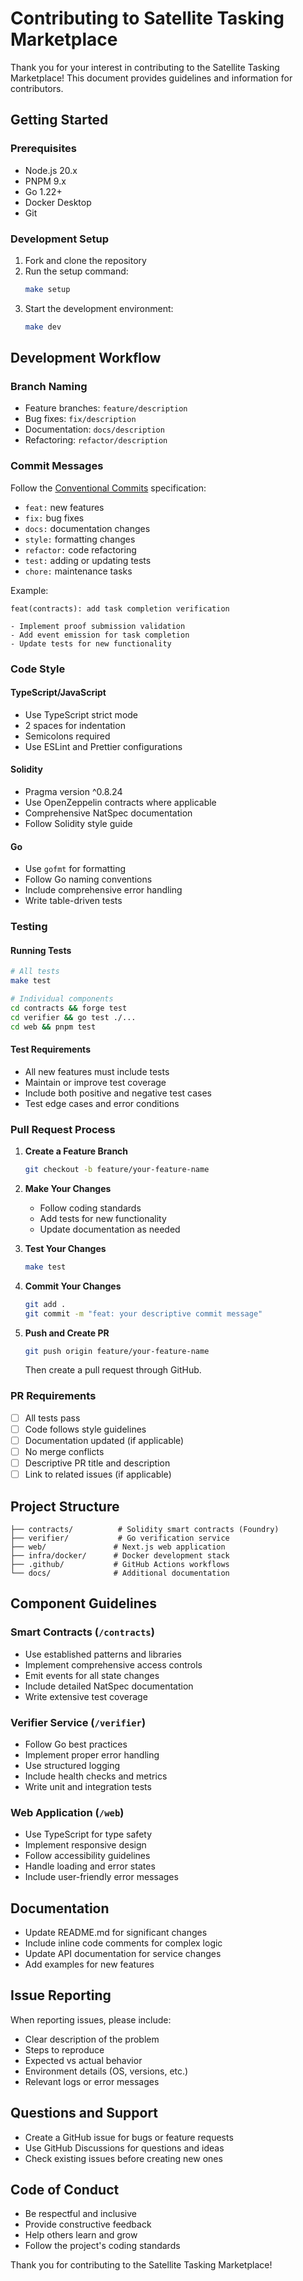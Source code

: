 # Contributing to Satellite Tasking Marketplace

Thank you for your interest in contributing to the Satellite Tasking Marketplace! This document provides guidelines and information for contributors.

## Getting Started

### Prerequisites

- Node.js 20.x
- PNPM 9.x
- Go 1.22+
- Docker Desktop
- Git

### Development Setup

1. Fork and clone the repository
2. Run the setup command:
   ```bash
   make setup
   ```
3. Start the development environment:
   ```bash
   make dev
   ```

## Development Workflow

### Branch Naming

- Feature branches: `feature/description`
- Bug fixes: `fix/description`
- Documentation: `docs/description`
- Refactoring: `refactor/description`

### Commit Messages

Follow the [Conventional Commits](https://www.conventionalcommits.org/) specification:

- `feat:` new features
- `fix:` bug fixes
- `docs:` documentation changes
- `style:` formatting changes
- `refactor:` code refactoring
- `test:` adding or updating tests
- `chore:` maintenance tasks

Example:
```
feat(contracts): add task completion verification

- Implement proof submission validation
- Add event emission for task completion
- Update tests for new functionality
```

### Code Style

#### TypeScript/JavaScript
- Use TypeScript strict mode
- 2 spaces for indentation
- Semicolons required
- Use ESLint and Prettier configurations

#### Solidity
- Pragma version ^0.8.24
- Use OpenZeppelin contracts where applicable
- Comprehensive NatSpec documentation
- Follow Solidity style guide

#### Go
- Use `gofmt` for formatting
- Follow Go naming conventions
- Include comprehensive error handling
- Write table-driven tests

### Testing

#### Running Tests
```bash
# All tests
make test

# Individual components
cd contracts && forge test
cd verifier && go test ./...
cd web && pnpm test
```

#### Test Requirements
- All new features must include tests
- Maintain or improve test coverage
- Include both positive and negative test cases
- Test edge cases and error conditions

### Pull Request Process

1. **Create a Feature Branch**
   ```bash
   git checkout -b feature/your-feature-name
   ```

2. **Make Your Changes**
   - Follow coding standards
   - Add tests for new functionality
   - Update documentation as needed

3. **Test Your Changes**
   ```bash
   make test
   ```

4. **Commit Your Changes**
   ```bash
   git add .
   git commit -m "feat: your descriptive commit message"
   ```

5. **Push and Create PR**
   ```bash
   git push origin feature/your-feature-name
   ```
   Then create a pull request through GitHub.

### PR Requirements

- [ ] All tests pass
- [ ] Code follows style guidelines
- [ ] Documentation updated (if applicable)
- [ ] No merge conflicts
- [ ] Descriptive PR title and description
- [ ] Link to related issues (if applicable)

## Project Structure

```
├── contracts/          # Solidity smart contracts (Foundry)
├── verifier/           # Go verification service
├── web/               # Next.js web application
├── infra/docker/      # Docker development stack
├── .github/           # GitHub Actions workflows
└── docs/              # Additional documentation
```

## Component Guidelines

### Smart Contracts (`/contracts`)
- Use established patterns and libraries
- Implement comprehensive access controls
- Emit events for all state changes
- Include detailed NatSpec documentation
- Write extensive test coverage

### Verifier Service (`/verifier`)
- Follow Go best practices
- Implement proper error handling
- Use structured logging
- Include health checks and metrics
- Write unit and integration tests

### Web Application (`/web`)
- Use TypeScript for type safety
- Implement responsive design
- Follow accessibility guidelines
- Handle loading and error states
- Include user-friendly error messages

## Documentation

- Update README.md for significant changes
- Include inline code comments for complex logic
- Update API documentation for service changes
- Add examples for new features

## Issue Reporting

When reporting issues, please include:

- Clear description of the problem
- Steps to reproduce
- Expected vs actual behavior
- Environment details (OS, versions, etc.)
- Relevant logs or error messages

## Questions and Support

- Create a GitHub issue for bugs or feature requests
- Use GitHub Discussions for questions and ideas
- Check existing issues before creating new ones

## Code of Conduct

- Be respectful and inclusive
- Provide constructive feedback
- Help others learn and grow
- Follow the project's coding standards

Thank you for contributing to the Satellite Tasking Marketplace!